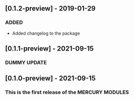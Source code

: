 ## [0.1.2-preview] - 2019-01-29

### ADDED
- Added changelog to the package

## [0.1.1-preview] - 2021-09-15

### DUMMY UPDATE

## [0.1.0-preview] - 2021-09-15

### This is the first release of the MERCURY MODULES